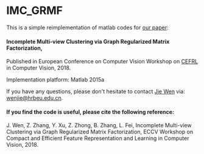 # IMC_GRMF

This is a simple reimplementation of matlab codes for [our paper](https://openaccess.thecvf.com/content_ECCVW_2018/papers/11132/Wen_Incomplete_Multi-view_Clustering_via_Graph_Regularized_Matrix_Factorization_ECCVW_2018_paper.pdf):

#### Incomplete Multi-view Clustering via Graph Regularized Matrix Factorization, 

Published in European Conference on Computer Vision Workshop on [CEFRL](https://www.cefrl.org/) in Computer Vision, 2018.

Implementation platform: Matlab 2015a

If you have any questions, please don't hesitate to contact [Jie Wen](https://sites.google.com/view/jerry-wen-hit/home) via: wenjie@hrbeu.edu.cn.

#### If you find the code is useful, please cite the following reference:

J. Wen, Z. Zhang, Y. Xu, Z. Zhong, B. Zhang, L. Fei, Incomplete Multi-view Clustering via Graph Regularized Matrix Factorization, 
ECCV Workshop on Compact and Efficient Feature Representation and Learning in Computer Vision, 2018.
